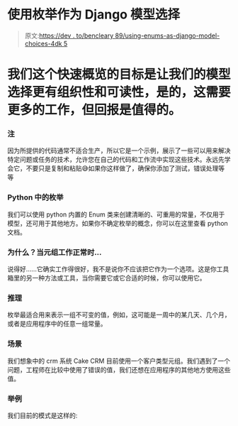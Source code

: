 # 使用枚举作为 Django 模型选择

> 原文:[https://dev . to/bencleary 89/using-enums-as-django-model-choices-4dk 5](https://dev.to/bencleary89/using-enums-as-django-model-choices-4dk5)

# 我们这个快速概览的目标是让我们的模型选择更有组织性和可读性，是的，这需要更多的工作，但回报是值得的。

### [](#note)注

因为所提供的代码通常不适合生产，所以它是一个示例，展示了一些可以用来解决特定问题或任务的技术，允许您在自己的代码和工作流中实现这些技术。永远先学会它，不要只是复制和粘贴😅如果你这样做了，确保你添加了测试，错误处理等等

### Python 中的枚举

我们可以使用 python 内置的 Enum 类来创建清晰的、可重用的常量，不仅用于模型，还可用于其他地方。如果你不确定枚举的概念，你可以在这里查看 python 文档。

### [](#why-when-tuples-work-fine)为什么？当元组工作正常时…

说得好……它确实工作得很好，我不是说你不应该把它作为一个选项。这是你工具箱里的另一种方法或工具，当你需要它或它合适的时候，你可以使用它。

### [](#reasoning)推理

枚举最适合用来表示一组不可变的值，例如，这可能是一周中的某几天、几个月，或者是应用程序中的任意一组常量。

### [](#scenario)场景

我们想象中的 crm 系统 Cake CRM 目前使用一个客户类型元组。我们遇到了一个问题，工程师在比较中使用了错误的值，我们还想在应用程序的其他地方使用这些值。

### [](#example)举例

我们目前的模式是这样的: